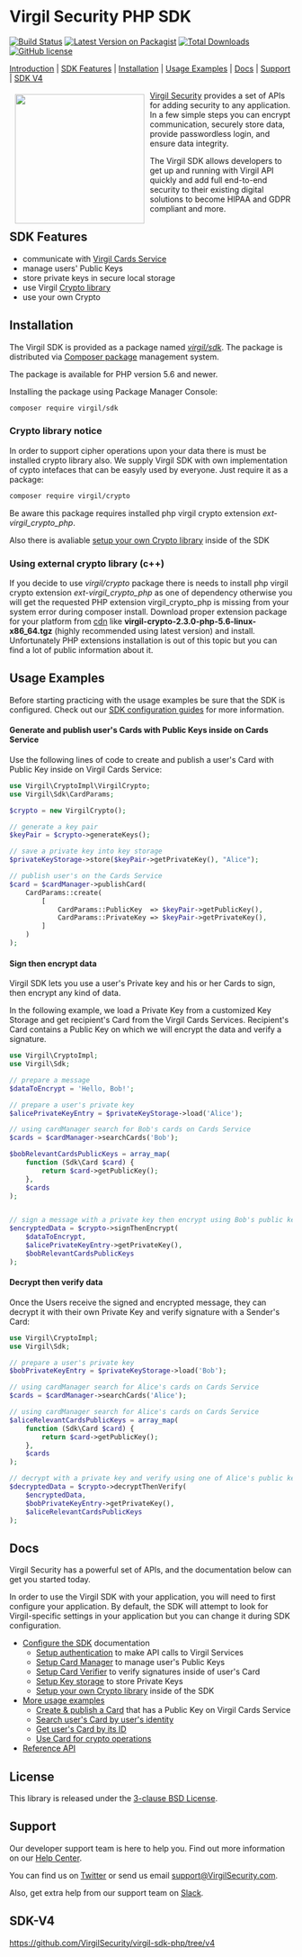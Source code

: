 # Virgil Security PHP SDK
[![Build Status](https://travis-ci.com/VirgilSecurity/virgil-sdk-php.png?branch=master)](https://travis-ci.com/VirgilSecurity/virgil-sdk-php)
[![Latest Version on Packagist](https://img.shields.io/packagist/v/virgil/sdk.svg?style=flat-square)](https://packagist.org/packages/virgil/sdk)
[![Total Downloads](https://img.shields.io/packagist/dt/virgil/sdk.svg?style=flat-square)](https://packagist.org/packages/virgil/sdk.svg)
[![GitHub license](https://img.shields.io/badge/license-BSD%203--Clause-blue.svg)](https://github.com/VirgilSecurity/virgil/blob/master/LICENSE)

[Introduction](#installation) | [SDK Features](#sdk-features) | [Installation](#installation) | [Usage Examples](#usage-examples) | [Docs](#docs) | [Support](#support) | [SDK V4](#sdk-v4)


<a href="https://virgilsecurity.com"><img width="230px" src="logo.png" align="left" hspace="10" vspace="6"></a>[Virgil Security](https://virgilsecurity.com) provides a set of APIs for adding security to any application. In a few simple steps you can encrypt communication, securely store data, provide passwordless login, and ensure data integrity.

The Virgil SDK allows developers to get up and running with Virgil API quickly and add full end-to-end security to their existing digital solutions to become HIPAA and GDPR compliant and more.

## SDK Features
- communicate with [Virgil Cards Service][_cards_service]
- manage users' Public Keys
- store private keys in secure local storage
- use Virgil [Crypto library][_virgil_crypto]
- use your own Crypto



## Installation

The Virgil SDK is provided as a package named [*virgil/sdk*](https://packagist.org/packages/virgil/sdk). The package is distributed via [Composer package](https://getcomposer.org/doc/) management system.

The package is available for PHP version 5.6 and newer.

Installing the package using Package Manager Console:

```bash
composer require virgil/sdk
```

### Crypto library notice

In order to support cipher operations upon your data there is must be installed crypto library also. We supply Virgil  SDK with own implementation of cypto intefaces that can be easyly used by everyone. Just require it as a package:

```bash
composer require virgil/crypto
```

Be aware this package requires installed php virgil crypto extension *ext-virgil_crypto_php*.

Also there is avaliable [setup your own Crypto library][_own_crypto] inside of the SDK

### Using external crypto library (c++)

If you decide to use *virgil/crypto* package there is needs to install php virgil crypto extension
*ext-virgil_crypto_php* as one of dependency otherwise you will get the requested PHP extension virgil_crypto_php
is missing from your system error during composer install.
Download proper extension package for your platform from [cdn](https://cdn.virgilsecurity.com/virgil-crypto/php/)
like **virgil-crypto-2.3.0-php-5.6-linux-x86_64.tgz** (highly recommended using latest version)
and install. Unfortunately PHP extensions installation is out of this topic but you can find a lot of public information about it.

## Usage Examples

Before starting practicing with the usage examples be sure that the SDK is configured. Check out our [SDK configuration guides][_configure_sdk] for more information.

#### Generate and publish user's Cards with Public Keys inside on Cards Service
Use the following lines of code to create and publish a user's Card with Public Key inside on Virgil Cards Service:

```php
use Virgil\CryptoImpl\VirgilCrypto;
use Virgil\Sdk\CardParams;

$crypto = new VirgilCrypto();

// generate a key pair
$keyPair = $crypto->generateKeys();

// save a private key into key storage
$privateKeyStorage->store($keyPair->getPrivateKey(), "Alice");

// publish user's on the Cards Service
$card = $cardManager->publishCard(
    CardParams::create(
        [
            CardParams::PublicKey  => $keyPair->getPublicKey(),
            CardParams::PrivateKey => $keyPair->getPrivateKey(),
        ]
    )
);
```

#### Sign then encrypt data

Virgil SDK lets you use a user's Private key and his or her Cards to sign, then encrypt any kind of data.

In the following example, we load a Private Key from a customized Key Storage and get recipient's Card from the Virgil Cards Services. Recipient's Card contains a Public Key on which we will encrypt the data and verify a signature.

```php
use Virgil\CryptoImpl;
use Virgil\Sdk;

// prepare a message
$dataToEncrypt = 'Hello, Bob!';

// prepare a user's private key
$alicePrivateKeyEntry = $privateKeyStorage->load('Alice');

// using cardManager search for Bob's cards on Cards Service
$cards = $cardManager->searchCards('Bob');

$bobRelevantCardsPublicKeys = array_map(
    function (Sdk\Card $card) {
        return $card->getPublicKey();
    },
    $cards
);


// sign a message with a private key then encrypt using Bob's public keys
$encryptedData = $crypto->signThenEncrypt(
    $dataToEncrypt,
    $alicePrivateKeyEntry->getPrivateKey(),
    $bobRelevantCardsPublicKeys
);
```

#### Decrypt then verify data
Once the Users receive the signed and encrypted message, they can decrypt it with their own Private Key and verify signature with a Sender's Card:

```php
use Virgil\CryptoImpl;
use Virgil\Sdk;

// prepare a user's private key
$bobPrivateKeyEntry = $privateKeyStorage->load('Bob');

// using cardManager search for Alice's cards on Cards Service
$cards = $cardManager->searchCards('Alice');

// using cardManager search for Alice's cards on Cards Service
$aliceRelevantCardsPublicKeys = array_map(
    function (Sdk\Card $card) {
        return $card->getPublicKey();
    },
    $cards
);

// decrypt with a private key and verify using one of Alice's public keys
$decryptedData = $crypto->decryptThenVerify(
    $encryptedData,
    $bobPrivateKeyEntry->getPrivateKey(),
    $aliceRelevantCardsPublicKeys
);
```

## Docs
Virgil Security has a powerful set of APIs, and the documentation below can get you started today.

In order to use the Virgil SDK with your application, you will need to first configure your application. By default, the SDK will attempt to look for Virgil-specific settings in your application but you can change it during SDK configuration.

* [Configure the SDK][_configure_sdk] documentation
  * [Setup authentication][_setup_authentication] to make API calls to Virgil Services
  * [Setup Card Manager][_card_manager] to manage user's Public Keys
  * [Setup Card Verifier][_card_verifier] to verify signatures inside of user's Card
  * [Setup Key storage][_key_storage] to store Private Keys
  * [Setup your own Crypto library][_own_crypto] inside of the SDK
* [More usage examples][_more_examples]
  * [Create & publish a Card][_create_card] that has a Public Key on Virgil Cards Service
  * [Search user's Card by user's identity][_search_card]
  * [Get user's Card by its ID][_get_card]
  * [Use Card for crypto operations][_use_card]
* [Reference API][_reference_api]


## License

This library is released under the [3-clause BSD License](LICENSE.md).

## Support
Our developer support team is here to help you. Find out more information on our [Help Center](https://help.virgilsecurity.com/).

You can find us on [Twitter](https://twitter.com/VirgilSecurity) or send us email support@VirgilSecurity.com.

Also, get extra help from our support team on [Slack](https://virgilsecurity.com/join-community).

## SDK-V4

https://github.com/VirgilSecurity/virgil-sdk-php/tree/v4

[_virgil_crypto]: https://github.com/VirgilSecurity/virgil-sdk-crypto-php
[_cards_service]: https://developer.virgilsecurity.com/docs/api-reference/card-service/v5
[_use_card]: https://developer.virgilsecurity.com/docs/php/how-to/public-key-management/v5/use-card-for-crypto-operation
[_get_card]: https://developer.virgilsecurity.com/docs/php/how-to/public-key-management/v5/get-card
[_search_card]: https://developer.virgilsecurity.com/docs/php/how-to/public-key-management/v5/search-card
[_create_card]: https://developer.virgilsecurity.com/docs/php/how-to/public-key-management/v5/create-card
[_own_crypto]: https://developer.virgilsecurity.com/docs/php/how-to/setup/v5/setup-own-crypto-library
[_key_storage]: https://developer.virgilsecurity.com/docs/php/how-to/setup/v5/setup-key-storage
[_card_verifier]: https://developer.virgilsecurity.com/docs/php/how-to/setup/v5/setup-card-verifier
[_card_manager]: https://developer.virgilsecurity.com/docs/php/how-to/setup/v5/setup-card-manager
[_setup_authentication]: https://developer.virgilsecurity.com/docs/php/how-to/setup/v5/setup-authentication
[_reference_api]: https://developer.virgilsecurity.com/docs/api-reference
[_configure_sdk]: https://developer.virgilsecurity.com/docs/how-to#sdk-configuration
[_more_examples]: https://developer.virgilsecurity.com/docs/how-to#public-key-management

